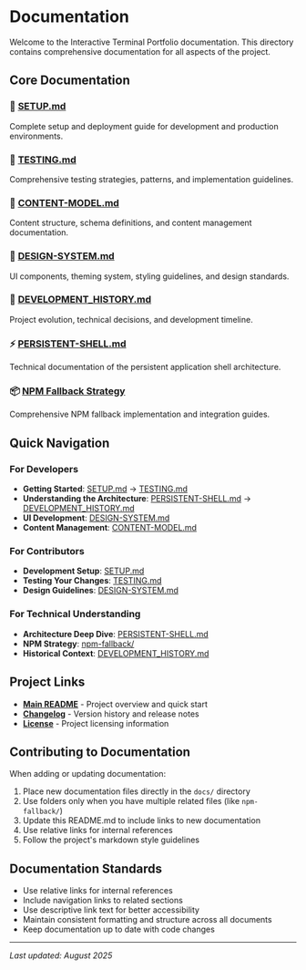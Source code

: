 # Documentation

Welcome to the Interactive Terminal Portfolio documentation. This directory contains comprehensive documentation for all aspects of the project.

## Core Documentation

### 🚀 **[SETUP.md](./SETUP.md)**
Complete setup and deployment guide for development and production environments.

### 🧪 **[TESTING.md](./TESTING.md)** 
Comprehensive testing strategies, patterns, and implementation guidelines.

### 📄 **[CONTENT-MODEL.md](./CONTENT-MODEL.md)**
Content structure, schema definitions, and content management documentation.

### 🎨 **[DESIGN-SYSTEM.md](./DESIGN-SYSTEM.md)**
UI components, theming system, styling guidelines, and design standards.

### 🔧 **[DEVELOPMENT_HISTORY.md](./DEVELOPMENT_HISTORY.md)**
Project evolution, technical decisions, and development timeline.

### ⚡ **[PERSISTENT-SHELL.md](./PERSISTENT-SHELL.md)**
Technical documentation of the persistent application shell architecture.

### 📦 **[NPM Fallback Strategy](./npm-fallback/)**
Comprehensive NPM fallback implementation and integration guides.

## Quick Navigation

### For Developers
- **Getting Started**: [SETUP.md](./SETUP.md) → [TESTING.md](./TESTING.md)
- **Understanding the Architecture**: [PERSISTENT-SHELL.md](./PERSISTENT-SHELL.md) → [DEVELOPMENT_HISTORY.md](./DEVELOPMENT_HISTORY.md)
- **UI Development**: [DESIGN-SYSTEM.md](./DESIGN-SYSTEM.md)
- **Content Management**: [CONTENT-MODEL.md](./CONTENT-MODEL.md)

### For Contributors
- **Development Setup**: [SETUP.md](./SETUP.md)
- **Testing Your Changes**: [TESTING.md](./TESTING.md)
- **Design Guidelines**: [DESIGN-SYSTEM.md](./DESIGN-SYSTEM.md)

### For Technical Understanding
- **Architecture Deep Dive**: [PERSISTENT-SHELL.md](./PERSISTENT-SHELL.md)
- **NPM Strategy**: [npm-fallback/](./npm-fallback/)
- **Historical Context**: [DEVELOPMENT_HISTORY.md](./DEVELOPMENT_HISTORY.md)

## Project Links

- **[Main README](../README.md)** - Project overview and quick start
- **[Changelog](../CHANGELOG.md)** - Version history and release notes
- **[License](../LICENSE)** - Project licensing information

## Contributing to Documentation

When adding or updating documentation:

1. Place new documentation files directly in the `docs/` directory
2. Use folders only when you have multiple related files (like `npm-fallback/`)
3. Update this README.md to include links to new documentation
4. Use relative links for internal references
5. Follow the project's markdown style guidelines

## Documentation Standards

- Use relative links for internal references
- Include navigation links to related sections
- Use descriptive link text for better accessibility
- Maintain consistent formatting and structure across all documents
- Keep documentation up to date with code changes

---

*Last updated: August 2025*
